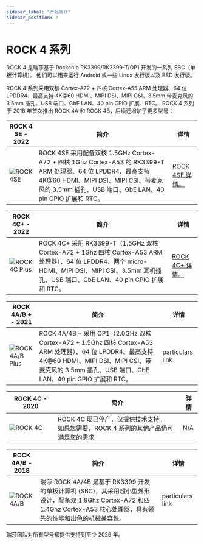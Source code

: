 ```yaml
---
sidebar_label: "产品简介"
sidebar_position: 2
---
```


# ROCK 4 系列

ROCK 4 是瑞莎基于 Rockchip RK3399/RK3399-T/OP1 开发的一系列 SBC（单板计算机)。
他们可以用来运行 Android 或一些 Linux 发行版以及 BSD 发行版。

ROCK 4 系列采用双核 Cortex-A72 + 四核 Cortex-A55 ARM 处理器、64 位 LPDDR4、最高支持 4K@60 HDMI、MIPI DSI、MIPI CSI、3.5mm 带麦克风的 3.5mm 插孔、USB 端口、GbE LAN、40 pin GPIO 扩展、RTC。
ROCK 4 系列于 2018 年首次推出 ROCK 4A 和 ROCK 4B，后续还增加了更多型号：

| ROCK 4 SE - 2022                 | 简介                                                                                                                                                                                                             | 详情                              |
| -------------------------------- | ---------------------------------------------------------------------------------------------------------------------------------------------------------------------------------------------------------------- | --------------------------------- |
| ![ROCK 4SE](/img/rock4/4se.webp) | ROCK 4SE 采用配备双核 1.5GHz Cortex-A72 + 四核 1Ghz Cortex-A53 的 RK3399-T ARM 处理器、64 位 LPDDR4、最高支持 4K@60 HDMI、MIPI DSI、MIPI CSI、带麦克风的 3.5mm 插孔、USB 端口、GbE LAN、40 pin GPIO 扩展和 RTC。 | [ROCK 4SE 详情。](/rock4/rock4se) |

| ROCK 4C+ - 2022                      | 简介                                                                                                                                                                                               | 详情                              |
| ------------------------------------ | -------------------------------------------------------------------------------------------------------------------------------------------------------------------------------------------------- | --------------------------------- |
| ![ROCK 4C Plus](/img/rock4/4c+.webp) | ROCK 4C+ 采用 RK3399-T（1.5GHz 双核 Cortex-A72 + 1Ghz 四核 Cortex-A53 ARM 处理器）、64 位 LPDDR4、两个 micro-HDMI、MIPI DSI、MIPI CSI、3.5mm 耳机插孔、USB 端口、GbE LAN、40 pin GPIO 扩展和 RTC。 | [ROCK 4C+ 详情。](/rock4/rock4c+) |

| ROCK 4A/B + - 2021                     | 简介                                                                                                                                                                                                           | 详情             |
| -------------------------------------- | -------------------------------------------------------------------------------------------------------------------------------------------------------------------------------------------------------------- | ---------------- |
| ![ROCK 4A/B Plus](/img/rock4/4a+.webp) | ROCK 4A/4B + 采用 OP1（2.0GHz 双核 Cortex-A72 + 1.5Ghz 四核 Cortex-A53 ARM 处理器）、64 位 LPDDR4、最高支持 4K@60 HDMI、MIPI DSI、MIPI CSI、带麦克风的 3.5mm 插孔、USB 端口、GbE LAN、40 pin GPIO 扩展和 RTC。 | particulars link |

| ROCK 4C - 2020                 | 简介                                                                                     | 详情 |
| ------------------------------ | ---------------------------------------------------------------------------------------- | ---- |
| ![ROCK 4C](/img/rock4/4c.webp) | ROCK 4C 现已停产，仅提供技术支持。<br/>如果您需要，ROCK 4 系列的其他产品仍可满足您的需求 | N/A  |

| ROCK 4A/B - 2018                 | 简介                                                                                                                                                                       | 详情             |
| -------------------------------- | -------------------------------------------------------------------------------------------------------------------------------------------------------------------------- | ---------------- |
| ![ROCK 4A/B](/img/rock4/4b.webp) | 瑞莎 ROCK 4A/4B 是基于 RK3399 开发的单板计算机 (SBC)，其采用超小型外形设计，配备双 1.8Ghz Cortex-A72 和四 1.4Ghz Cortex-A53 核心处理器，具有领先的性能和出色的机械兼容性。 | particulars link |

瑞莎团队对所有型号都提供支持到至少 2029 年。
